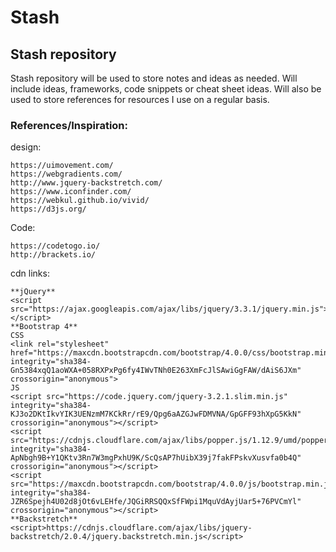 # Stash
## Stash repository

Stash repository will be used to store notes and ideas as needed. Will include ideas, frameworks, code snippets or cheat sheet ideas.
Will also be used to store references for resources I use on a regular basis.


### References/Inspiration:

design:
```
https://uimovement.com/
https://webgradients.com/
http://www.jquery-backstretch.com/
https://www.iconfinder.com/
https://webkul.github.io/vivid/
https://d3js.org/
```

Code:
```
https://codetogo.io/
http://brackets.io/
```

cdn links:
```
**jQuery**
<script src="https://ajax.googleapis.com/ajax/libs/jquery/3.3.1/jquery.min.js"></script>
**Bootstrap 4**
CSS
<link rel="stylesheet" href="https://maxcdn.bootstrapcdn.com/bootstrap/4.0.0/css/bootstrap.min.css" integrity="sha384-Gn5384xqQ1aoWXA+058RXPxPg6fy4IWvTNh0E263XmFcJlSAwiGgFAW/dAiS6JXm" crossorigin="anonymous">
JS
<script src="https://code.jquery.com/jquery-3.2.1.slim.min.js" integrity="sha384-KJ3o2DKtIkvYIK3UENzmM7KCkRr/rE9/Qpg6aAZGJwFDMVNA/GpGFF93hXpG5KkN" crossorigin="anonymous"></script>
<script src="https://cdnjs.cloudflare.com/ajax/libs/popper.js/1.12.9/umd/popper.min.js" integrity="sha384-ApNbgh9B+Y1QKtv3Rn7W3mgPxhU9K/ScQsAP7hUibX39j7fakFPskvXusvfa0b4Q" crossorigin="anonymous"></script>
<script src="https://maxcdn.bootstrapcdn.com/bootstrap/4.0.0/js/bootstrap.min.js" integrity="sha384-JZR6Spejh4U02d8jOt6vLEHfe/JQGiRRSQQxSfFWpi1MquVdAyjUar5+76PVCmYl" crossorigin="anonymous"></script>
**Backstretch**
<script>https://cdnjs.cloudflare.com/ajax/libs/jquery-backstretch/2.0.4/jquery.backstretch.min.js</script>
```

